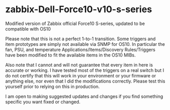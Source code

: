 # zabbix-Dell-Force10-v10-s-series
Modified version of Zabbix official Force10 S-series, updated to be compatible with OS10 

Please note that this is not a perfect 1-to-1 transition. Some triggers and item prototypes are simply not available via SNMP for OS10. In particular the fan, PSU, and temperature Applications/Items/Discovery Rules/Triggers have been modified to fit the available items in the OS10 MIBs. 

Also note that I cannot and will not guarantee that every item in here is accurate or working. I have tested most of the triggers on a real switch but I do not certify that this will work in your environment or your firmware or anything else, nor even that I did the modifications correctly. Please test this yourself prior to relying on this in production. 

I am open to making suggested updates and changes if you find something specific you want fixed or changed. 
